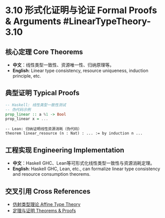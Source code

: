 # 3.10 形式化证明与论证 Formal Proofs & Arguments #LinearTypeTheory-3.10

## 核心定理 Core Theorems

- **中文**：线性类型一致性、资源唯一性、归纳原理等。
- **English**: Linear type consistency, resource uniqueness, induction principle, etc.

## 典型证明 Typical Proofs

```haskell
-- Haskell: 线性类型一致性测试
-- 伪代码示例
prop_linear :: a %1 -> Bool
prop_linear x = ...
```

```lean
-- Lean: 归纳证明线性资源消耗（伪代码）
theorem linear_resource (n : Nat) : ... := by induction n ...
```

## 工程实现 Engineering Implementation

- **中文**：Haskell GHC、Lean等可形式化线性类型一致性与资源消耗定理。
- **English**: Haskell GHC, Lean, etc., can formalize linear type consistency and resource consumption theorems.

## 交叉引用 Cross References

- [仿射类型理论 Affine Type Theory](../AffineTypeTheory/README.md)
- [定理与证明 Theorems & Proofs](../Theorems_Proofs/README.md)
